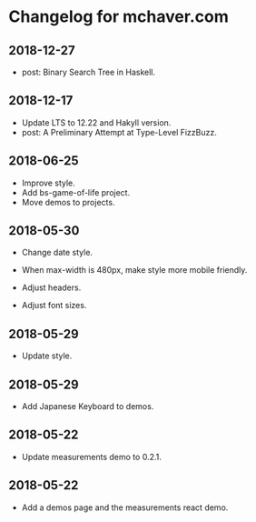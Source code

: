 # Changelog for mchaver.com

## 2018-12-27
* post: Binary Search Tree in Haskell.


## 2018-12-17
* Update LTS to 12.22 and Hakyll version.
* post: A Preliminary Attempt at Type-Level FizzBuzz.

## 2018-06-25

* Improve style.
* Add bs-game-of-life project.
* Move demos to projects.

## 2018-05-30

* Change date style.

* When max-width is 480px, make style more mobile friendly.

* Adjust headers.

* Adjust font sizes.

## 2018-05-29

* Update style.

## 2018-05-29

* Add Japanese Keyboard to demos.

## 2018-05-22

* Update measurements demo to 0.2.1.

## 2018-05-22

* Add a demos page and the measurements react demo.
